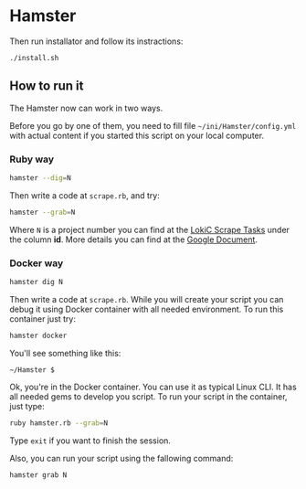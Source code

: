 # Hamster


Then run installator and follow its instractions:

```
./install.sh
```

## How to run it

The Hamster now can work in two ways.

Before you go by one of them, you need to fill file `~/ini/Hamster/config.yml` with actual content if you started this script on your local computer.

### Ruby way

```bash
hamster --dig=N
```

Then write a code at `scrape.rb`, and try:

```bash
hamster --grab=N
```

Where `N` is a project number you can find at the [LokiC Scrape Tasks][] under the column **id**. More details you
can find at the [Google Document][].

### Docker way

```bash
hamster dig N
```

Then write a code at `scrape.rb`. While you will create your script you can debug it using Docker container with all needed environment. To run this container just try:

```bash
hamster docker
```

You'll see something like this:

```
~/Hamster $ 
```

Ok, you're in the Docker container. You can use it as typical Linux CLI. It has all needed gems to develop you script. To run your script in the container, just type:

```bash
ruby hamster.rb --grab=N
```

Type `exit` if you want to finish the session.

Also, you can run your script using the fallowing command:

```bash
hamster grab N
```

[LokiC Scrape Tasks]: https://lokic.locallabs.com/scrape_tasks
[Google Document]: https://docs.google.com/document/d/1q0beVvXyA_NWhaTTmcP3GqcvRsg95io1yy1gSSFqD2A/
